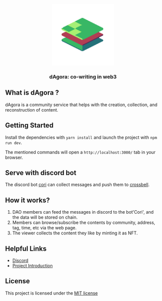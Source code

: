 <p align="center">
  <a href="https://decent.land">
    <img src="./img/new-logo.png" height="200">
  </a>
  <h3 align="center">dAgora: co-writing in web3</h3>
</p>

## What is dAgora ?
dAgora is a community service that helps with the creation, collection, and reconstruction of content.

## Getting Started
Install the dependencies with `yarn install` and launch the project with `npm run dev`. 

The mentioned commands will open a `http://localhost:3000/` tab in your browser.

## Serve with discord bot
The discord bot [cori](https://github.com/DDAO-community/Cori) can collect messages and push them to [crossbell](https://crossbell.io/feed).

## How it works?
1. DAO members can feed the messages in discord to the bot'Cori', and the data will be stored on chain.
2. Members can browse/subscribe the contents by community, address, tag, time, etc via the web page.
3. The viewer collects the content they like by minting it as NFT.

## Helpful Links
- [Discord](https://discord.com/channels/995771542631890944/1019574929571721266)
- [Project Introduction](https://pitch.com/public/a710d2ec-87a6-4c46-91d3-25167d74f5bf)

## License
This project is licensed under the [MIT license](./LICENSE)
